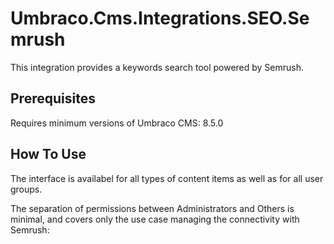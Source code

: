 # Umbraco.Cms.Integrations.SEO.Semrush

This integration provides a keywords search tool powered by Semrush.

## Prerequisites

Requires minimum versions of Umbraco CMS: 8.5.0

## How To Use

The interface is availabel for all types of content items as well as for all user groups.

The separation of permissions between Administrators and Others is minimal, and covers only the use case managing the connectivity with Semrush:


